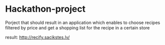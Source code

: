 # Hackathon-project
Porject that should result in an application which enables to choose recipes filtered by price and get a shopping list for the recipe in a certain store

result: http://recify.sacikstes.lv/
